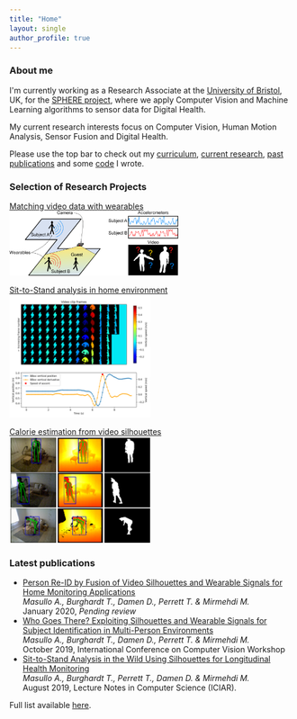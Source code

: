 ```yaml
---
title: "Home"
layout: single
author_profile: true
---
```


### About me
I'm currently working as a Research Associate at the [University of Bristol](https://www.bristol.ac.uk/), UK, for the [SPHERE project](https://www.irc-sphere.ac.uk/), where we apply Computer Vision and Machine Learning algorithms to sensor data for Digital Health.

My current research interests focus on Computer Vision, Human Motion Analysis, Sensor Fusion and Digital Health.

Please use the top bar to check out my [curriculum](/curriculum/), [current research](/research/), [past publications](/publications/) and some [code](/code/) I wrote.

### Selection of Research Projects
[Matching video data with wearables](/research/#matching-video-data-with-wearables)
[<img src="/assets/images/silhouwear_framework.png" alt="Matching video data with wearables" width="300"/>](/research/#matching-video-data-with-wearables)


[Sit-to-Stand analysis in home environment](/research/#sit-to-stand-analysis)
[<img src="/assets/images/sts_frames.png" alt="Sit-to-Stand algorithm" width="250"/>](/research/#sit-to-stand-analysis)


[Calorie estimation from video silhouettes](/research/#calorie-estimation-from-video)
[<img src="/assets/images/silhouettes.png" alt="Calorie estimation from video silhouettes" width="250"/>](/research/#calorie-estimation-from-video)

### Latest publications
*	[Person Re-ID by Fusion of Video Silhouettes and Wearable Signals for Home Monitoring Applications](#) <br/>
	_Masullo A., Burghardt T., Damen D., Perrett T. & Mirmehdi M._<br/>
	January 2020, _Pending review_
*	[Who Goes There? Exploiting Silhouettes and Wearable Signals for Subject Identification in Multi-Person Environments](http://openaccess.thecvf.com/content_ICCVW_2019/papers/CVPM/Masullo_Who_Goes_There_Exploiting_Silhouettes_and_Wearable_Signals_for_Subject_ICCVW_2019_paper.pdf) <br/>
	_Masullo A., Burghardt T., Damen D., Perrett T. & Mirmehdi M._<br/>
	October 2019, International Conference on Computer Vision Workshop	
*	[Sit-to-Stand Analysis in the Wild Using Silhouettes for Longitudinal Health Monitoring](https://arxiv.org/abs/1910.01370) <br/>
	_Masullo A., Burghardt T., Perrett T., Damen D. & Mirmehdi M._<br/>
	August 2019, Lecture Notes in Computer Science (ICIAR).	
	
Full list available [here](/publications/).
